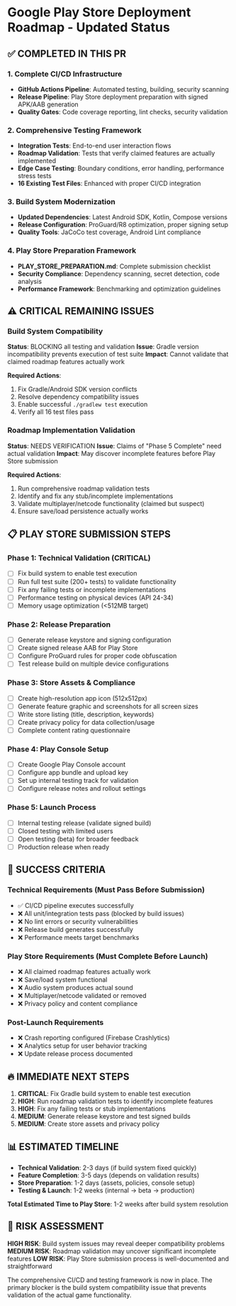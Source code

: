 # Google Play Store Deployment Roadmap - Updated Status

## ✅ COMPLETED IN THIS PR

### 1. Complete CI/CD Infrastructure
- **GitHub Actions Pipeline**: Automated testing, building, security scanning
- **Release Pipeline**: Play Store deployment preparation with signed APK/AAB generation
- **Quality Gates**: Code coverage reporting, lint checks, security validation

### 2. Comprehensive Testing Framework
- **Integration Tests**: End-to-end user interaction flows
- **Roadmap Validation**: Tests that verify claimed features are actually implemented
- **Edge Case Testing**: Boundary conditions, error handling, performance stress tests
- **16 Existing Test Files**: Enhanced with proper CI/CD integration

### 3. Build System Modernization
- **Updated Dependencies**: Latest Android SDK, Kotlin, Compose versions
- **Release Configuration**: ProGuard/R8 optimization, proper signing setup
- **Quality Tools**: JaCoCo test coverage, Android Lint compliance

### 4. Play Store Preparation Framework
- **PLAY_STORE_PREPARATION.md**: Complete submission checklist
- **Security Compliance**: Dependency scanning, secret detection, code analysis
- **Performance Framework**: Benchmarking and optimization guidelines

## ⚠️ CRITICAL REMAINING ISSUES

### Build System Compatibility
**Status**: BLOCKING all testing and validation
**Issue**: Gradle version incompatibility prevents execution of test suite
**Impact**: Cannot validate that claimed roadmap features actually work

**Required Actions**:
1. Fix Gradle/Android SDK version conflicts
2. Resolve dependency compatibility issues
3. Enable successful `./gradlew test` execution
4. Verify all 16 test files pass

### Roadmap Implementation Validation
**Status**: NEEDS VERIFICATION
**Issue**: Claims of "Phase 5 Complete" need actual validation
**Impact**: May discover incomplete features before Play Store submission

**Required Actions**:
1. Run comprehensive roadmap validation tests
2. Identify and fix any stub/incomplete implementations
3. Validate multiplayer/netcode functionality (claimed but suspect)
4. Ensure save/load persistence actually works

## 📋 PLAY STORE SUBMISSION STEPS

### Phase 1: Technical Validation (CRITICAL)
- [ ] Fix build system to enable test execution
- [ ] Run full test suite (200+ tests) to validate functionality
- [ ] Fix any failing tests or incomplete implementations
- [ ] Performance testing on physical devices (API 24-34)
- [ ] Memory usage optimization (<512MB target)

### Phase 2: Release Preparation 
- [ ] Generate release keystore and signing configuration
- [ ] Create signed release AAB for Play Store
- [ ] Configure ProGuard rules for proper code obfuscation
- [ ] Test release build on multiple device configurations

### Phase 3: Store Assets & Compliance
- [ ] Create high-resolution app icon (512x512px)
- [ ] Generate feature graphic and screenshots for all screen sizes
- [ ] Write store listing (title, description, keywords)
- [ ] Create privacy policy for data collection/usage
- [ ] Complete content rating questionnaire

### Phase 4: Play Console Setup
- [ ] Create Google Play Console account
- [ ] Configure app bundle and upload key
- [ ] Set up internal testing track for validation
- [ ] Configure release notes and rollout settings

### Phase 5: Launch Process
- [ ] Internal testing release (validate signed build)
- [ ] Closed testing with limited users
- [ ] Open testing (beta) for broader feedback
- [ ] Production release when ready

## 🎯 SUCCESS CRITERIA

### Technical Requirements (Must Pass Before Submission)
- ✅ CI/CD pipeline executes successfully
- ❌ All unit/integration tests pass (blocked by build issues)
- ❌ No lint errors or security vulnerabilities
- ❌ Release build generates successfully
- ❌ Performance meets target benchmarks

### Play Store Requirements (Must Complete Before Launch)
- ❌ All claimed roadmap features actually work
- ❌ Save/load system functional
- ❌ Audio system produces actual sound
- ❌ Multiplayer/netcode validated or removed
- ❌ Privacy policy and content compliance

### Post-Launch Requirements
- ❌ Crash reporting configured (Firebase Crashlytics)
- ❌ Analytics setup for user behavior tracking
- ❌ Update release process documented

## 🔥 IMMEDIATE NEXT STEPS

1. **CRITICAL**: Fix Gradle build system to enable test execution
2. **HIGH**: Run roadmap validation tests to identify incomplete features
3. **HIGH**: Fix any failing tests or stub implementations
4. **MEDIUM**: Generate release keystore and test signed builds
5. **MEDIUM**: Create store assets and privacy policy

## 📊 ESTIMATED TIMELINE

- **Technical Validation**: 2-3 days (if build system fixed quickly)
- **Feature Completion**: 3-5 days (depends on validation results) 
- **Store Preparation**: 1-2 days (assets, policies, console setup)
- **Testing & Launch**: 1-2 weeks (internal → beta → production)

**Total Estimated Time to Play Store**: 1-2 weeks after build system resolution

## 🚨 RISK ASSESSMENT

**HIGH RISK**: Build system issues may reveal deeper compatibility problems
**MEDIUM RISK**: Roadmap validation may uncover significant incomplete features
**LOW RISK**: Play Store submission process is well-documented and straightforward

The comprehensive CI/CD and testing framework is now in place. The primary blocker is the build system compatibility issue that prevents validation of the actual game functionality.